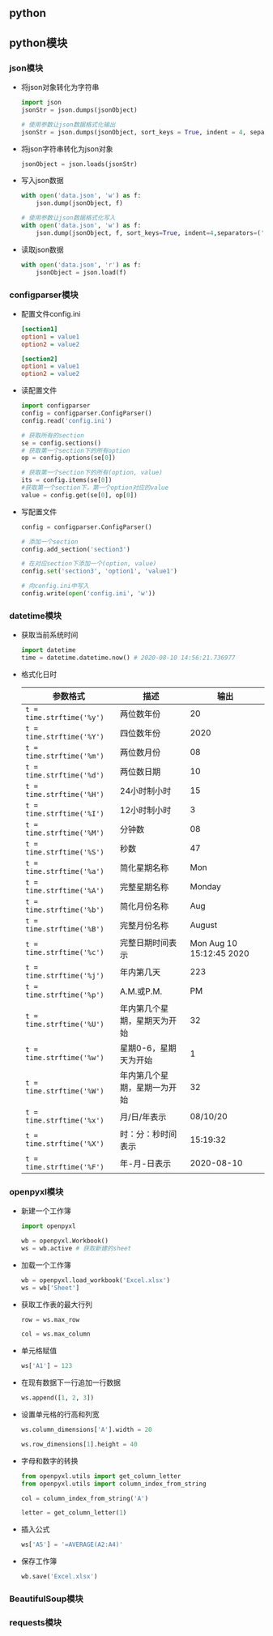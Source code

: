 ## python
## python模块
### json模块

- 将json对象转化为字符串

  ```python
  import json
  jsonStr = json.dumps(jsonObject)
  
  # 使用参数让json数据格式化输出
  jsonStr = json.dumps(jsonObject, sort_keys = True, indent = 4, separators = (', ', ': '))
  ```

- 将json字符串转化为json对象

  ```python
  jsonObject = json.loads(jsonStr)
  ```

- 写入json数据

  ```python
  with open('data.json', 'w') as f:
      json.dump(jsonObject, f)
  
  # 使用参数让json数据格式化写入
  with open('data.json', 'w') as f:
      json.dump(jsonObject, f, sort_keys=True, indent=4,separators=(', ', ': '))
  ```

- 读取json数据

  ```python
  with open('data.json', 'r') as f:
      jsonObject = json.load(f)
  ```

### configparser模块

- 配置文件config.ini

  ```ini
  [section1]
  option1 = value1
  option2 = value2
  
  [section2]
  option1 = value1
  option2 = value2
  ```

- 读配置文件

  ```python
  import configparser
  config = configparser.ConfigParser()
  config.read('config.ini')
  
  # 获取所有的section
  se = config.sections() 
  # 获取第一个section下的所有option
  op = config.options(se[0]) 
  
  # 获取第一个section下的所有(option, value)
  its = config.items(se[0]) 
  #获取第一个section下，第一个option对应的value
  value = config.get(se[0], op[0]) 
  ```

- 写配置文件

  ```python
  config = configparser.ConfigParser()
  
  # 添加一个section
  config.add_section('section3')
  
  # 在对应section下添加一个(option, value)
  config.set('section3', 'option1', 'value1')
  
  # 向config.ini中写入
  config.write(open('config.ini', 'w'))
  
  ```

### datetime模块

- 获取当前系统时间

  ```python
  import datetime
  time = datetime.datetime.now() # 2020-08-10 14:56:21.736977
  ```

- 格式化日时

  | 参数格式                      | 描述                         | 输出                     |
  | ----------------------------- | ---------------------------- | ------------------------ |
  | ```t = time.strftime('%y')``` | 两位数年份                   | 20                       |
  | ```t = time.strftime('%Y')``` | 四位数年份                   | 2020                     |
  | ```t = time.strftime('%m')``` | 两位数月份                   | 08                       |
  | ```t = time.strftime('%d')``` | 两位数日期                   | 10                       |
  | ```t = time.strftime('%H')``` | 24小时制小时                 | 15                       |
  | ```t = time.strftime('%I')``` | 12小时制小时                 | 3                        |
  | ```t = time.strftime('%M')``` | 分钟数                       | 08                       |
  | ```t = time.strftime('%S')``` | 秒数                         | 47                       |
  | ```t = time.strftime('%a')``` | 简化星期名称                 | Mon                      |
  | ```t = time.strftime('%A')``` | 完整星期名称                 | Monday                   |
  | ```t = time.strftime('%b')``` | 简化月份名称                 | Aug                      |
  | ```t = time.strftime('%B')``` | 完整月份名称                 | August                   |
  | ```t = time.strftime('%c')``` | 完整日期时间表示             | Mon Aug 10 15:12:45 2020 |
  | ```t = time.strftime('%j')``` | 年内第几天                   | 223                      |
  | ```t = time.strftime('%p')``` | A.M.或P.M.                   | PM                       |
  | ```t = time.strftime('%U')``` | 年内第几个星期，星期天为开始 | 32                       |
  | ```t = time.strftime('%w')``` | 星期0-6，星期天为开始        | 1                        |
  | ```t = time.strftime('%W')``` | 年内第几个星期，星期一为开始 | 32                       |
  | ```t = time.strftime('%x')``` | 月/日/年表示                 | 08/10/20                 |
  | ```t = time.strftime('%X')``` | 时：分：秒时间表示           | 15:19:32                 |
  | ```t = time.strftime('%F')``` | 年-月-日表示                 | 2020-08-10               |

### openpyxl模块

- 新建一个工作簿

  ```python
  import openpyxl
  
  wb = openpyxl.Workbook()
  ws = wb.active # 获取新建的sheet
  ```

- 加载一个工作簿

  ```python
  wb = openpyxl.load_workbook('Excel.xlsx')
  ws = wb['Sheet']
  ```

- 获取工作表的最大行列

  ```python
  row = ws.max_row
  
  col = ws.max_column
  ```

- 单元格赋值

  ```python
  ws['A1'] = 123
  ```

- 在现有数据下一行追加一行数据

  ```python
  ws.append([1, 2, 3])
  ```

- 设置单元格的行高和列宽

  ```python
  ws.column_dimensions['A'].width = 20
  
  ws.row_dimensions[1].height = 40
  ```

- 字母和数字的转换

  ```python
  from openpyxl.utils import get_column_letter
  from openpyxl.utils import column_index_from_string
  
  col = column_index_from_string('A')
  
  letter = get_column_letter(1)
  ```

- 插入公式

  ```python
  ws['A5'] = '=AVERAGE(A2:A4)'
  ```

- 保存工作簿

  ```python
  wb.save('Excel.xlsx')
  ```
### BeautifulSoup模块

### requests模块